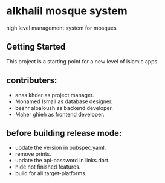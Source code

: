 # alkhalil mosque system

high level management system for mosques

## Getting Started

This project is a starting point for a new level of islamic apps.

## contributers:
- anas khder as project manager.
- Mohamed Ismail as database designer.
- beshr albaloush as backend developer.
- Maher ghieh as frontend developer.

## before building release mode:
- update the version in pubspec.yaml.
- remove prints.
- update the api-password in links.dart.
- hide not finished features.
- build for all target-platforms.
